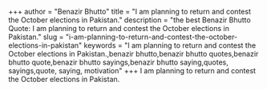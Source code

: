 +++
author = "Benazir Bhutto"
title = "I am planning to return and contest the October elections in Pakistan."
description = "the best Benazir Bhutto Quote: I am planning to return and contest the October elections in Pakistan."
slug = "i-am-planning-to-return-and-contest-the-october-elections-in-pakistan"
keywords = "I am planning to return and contest the October elections in Pakistan.,benazir bhutto,benazir bhutto quotes,benazir bhutto quote,benazir bhutto sayings,benazir bhutto saying,quotes, sayings,quote, saying, motivation"
+++
I am planning to return and contest the October elections in Pakistan.
